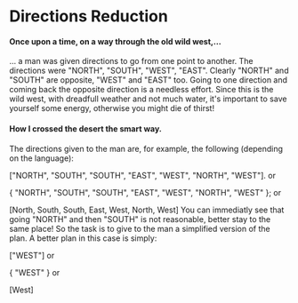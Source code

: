 # Directions Reduction
#### Once upon a time, on a way through the old wild west,…
… a man was given directions to go from one point to another. The directions were "NORTH", "SOUTH", "WEST", "EAST". Clearly "NORTH" and "SOUTH" are opposite, "WEST" and "EAST" too. Going to one direction and coming back the opposite direction is a needless effort. Since this is the wild west, with dreadfull weather and not much water, it's important to save yourself some energy, otherwise you might die of thirst!

#### How I crossed the desert the smart way.
The directions given to the man are, for example, the following (depending on the language):

["NORTH", "SOUTH", "SOUTH", "EAST", "WEST", "NORTH", "WEST"].
or

{ "NORTH", "SOUTH", "SOUTH", "EAST", "WEST", "NORTH", "WEST" };
or

[North, South, South, East, West, North, West]
You can immediatly see that going "NORTH" and then "SOUTH" is not reasonable, better stay to the same place! So the task is to give to the man a simplified version of the plan. A better plan in this case is simply:

["WEST"]
or

{ "WEST" }
or

[West]